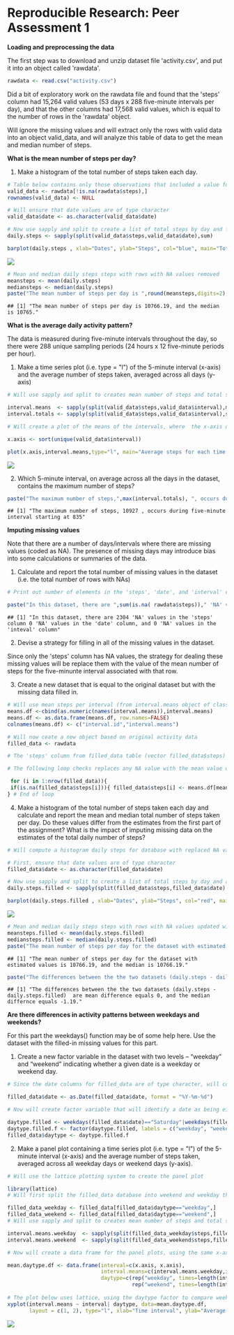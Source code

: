 # Reproducible Research: Peer Assessment 1


**Loading and preprocessing the data**

The first step was to download and unzip dataset file 'activity.csv', and put 
it into an object called 'rawdata'.


```r
rawdata <- read.csv("activity.csv")
```
Did a bit of exploratory work on the rawdata file and found that the 'steps' column had 15,264 valid values (53 days x 288 five-minute intervals per day), and that the other columns had 17,568 valid values, which is equal to the number of rows in the 'rawdata' object. 

Will ignore the missing values and will extract only the rows with valid data into an object valid_data, and will analyze this table of data to get the mean and median number of steps.

**What is the mean number of steps per day?**

1. Make a histogram of the total number of steps taken each day.


```r
# Table below contains only those observations that included a value for steps taken
valid_data <- rawdata[!is.na(rawdata$steps),]
rownames(valid_data) <- NULL

# Will ensure that date values are of type character
valid_data$date <- as.character(valid_data$date)

# Now use sapply and split to create a list of total steps by day and follow with a barplot.
daily.steps <- sapply(split(valid_data$steps,valid_data$date),sum)

barplot(daily.steps , xlab="Dates", ylab="Steps", col="blue", main="Total steps by day")
```

![](PA1_template_files/figure-html/unnamed-chunk-2-1.png) 


```r
# Mean and median daily steps steps with rows with NA values removed
meansteps <- mean(daily.steps)
mediansteps <- median(daily.steps)
paste("The mean number of steps per day is ",round(meansteps,digits=2), ", and the median is ",mediansteps,".",sep="")
```

```
## [1] "The mean number of steps per day is 10766.19, and the median is 10765."
```

**What is the average daily activity pattern?**

The data is measured during five-minute intervals throughout the day, so there were 288 unique sampling periods (24 hours x 12 five-minute periods per hour).

1. Make a time series plot (i.e. type = "l") of the 5-minute interval (x-axis) and the average number of steps taken, averaged across all days (y-axis)

```r
# Will use sapply and split to creates mean number of steps and total steps for each five-minute time interval.

interval.means  <- sapply(split(valid_data$steps,valid_data$interval),mean)
interval.totals <- sapply(split(valid_data$steps,valid_data$interval),sum)

# Will create a plot of the means of the intervals, where  the x-axis of five minute intervals are given by the unique values in valid_data$interval

x.axis <- sort(unique(valid_data$interval)) 

plot(x.axis,interval.means,type="l", main="Average steps for each time interval",xlab="Time interval",ylab="Average steps")
```

![](PA1_template_files/figure-html/unnamed-chunk-4-1.png) 

2. Which 5-minute interval, on average across all the days in the dataset, contains the maximum number of steps?

```r
paste("The maximum number of steps,",max(interval.totals), ", occurs during five-minute interval starting at",names(which.max(interval.totals)),sep=" ")
```

```
## [1] "The maximum number of steps, 10927 , occurs during five-minute interval starting at 835"
```

**Imputing missing values**

Note that there are a number of days/intervals where there are missing values (coded as NA). The presence of missing days may introduce bias into some calculations or summaries of the data.

1. Calculate and report the total number of missing values in the dataset (i.e. the total number of rows with NAs)


```r
# Print out number of elements in the 'steps', 'date', and 'interval' columns that have NA values

paste("In this dataset, there are ",sum(is.na( rawdata$steps))," 'NA' values in the 'steps' column ", sum(is.na(rawdata$date))," 'NA' values in the 'date' column, and ", sum(is.na( rawdata$interval))," 'NA' values in the 'inteval' column",sep="")
```

```
## [1] "In this dataset, there are 2304 'NA' values in the 'steps' column 0 'NA' values in the 'date' column, and 0 'NA' values in the 'inteval' column"
```

2. Devise a strategy for filling in all of the missing values in the dataset. 

Since only the 'steps' column has NA values, the strategy for dealing these missing values will be replace them with the value of the mean number of steps for the five-minunte interval associated with that row.

3. Create a new dataset that is equal to the original dataset but with the missing data filled in.


```r
# Will use mean steps per interval (from interval.means object of class 'by') created earlier to replace missing values. Will first create a data frame object means.df with time intervals and mean steps for each interval
means.df <-cbind(as.numeric(names(interval.means)),interval.means)
means.df <- as.data.frame(means.df, row.names=FALSE)
colnames(means.df) <- c("interval.id","interval.means")

# Will now ceate a new object based on original activity data
filled_data <- rawdata

# The 'steps' column from filled_data table (vector filled_data$steps) has  NA values that will be updated by the appropriate 'interval.means' value from the means.df table. 

# The following loop checks replaces any NA value with the mean value of the appropriate five-mintue interval (with a common interval value) from the means.df table

 for (i in 1:nrow(filled_data)){
 if(is.na(filled_data$steps[i])){ filled_data$steps[i] <- means.df[means.df$interval.id==filled_data$interval[i],2]}
} # End of loop
```


4. Make a histogram of the total number of steps taken each day and calculate and report the mean and median total number of steps taken per day. Do these values differ from the estimates from the first part of the assignment? What is the impact of imputing missing data on the estimates of the total daily number of steps?


```r
# Will compute a histogram daily steps for database with replaced NA values (filled_data)

# First, ensure that date values are of type character
filled_data$date <- as.character(filled_data$date)

# Now use sapply and split to create a list of total steps by day and a barplot
daily.steps.filled <- sapply(split(filled_data$steps,filled_data$date),sum)

barplot(daily.steps.filled , xlab="Dates", ylab="Steps", col="red", main="Total steps by day using estitmated NA data")
```

![](PA1_template_files/figure-html/unnamed-chunk-8-1.png) 

```r
# Mean and median daily steps steps with rows with NA values updated with mean number of steps for the associated time interval 
meansteps.filled <- mean(daily.steps.filled)
mediansteps.filled <- median(daily.steps.filled)
paste("The mean number of steps per day for the dataset with estimated values is ",round(meansteps.filled, digits=2), ", and the median is ", round(mediansteps.filled, digits=2),".",sep="")
```

```
## [1] "The mean number of steps per day for the dataset with estimated values is 10766.19, and the median is 10766.19."
```

```r
paste("The differences between the the two datasets (daily.steps - daily.steps.filled)  are mean difference equals ",round(meansteps-meansteps.filled, digits=2), ", and the median differnce equals ",round(mediansteps-mediansteps.filled, digits=2),".",sep="")
```

```
## [1] "The differences between the the two datasets (daily.steps - daily.steps.filled)  are mean difference equals 0, and the median differnce equals -1.19."
```

**Are there differences in activity patterns between weekdays and weekends?**

For this part the weekdays() function may be of some help here. Use the dataset with the filled-in missing values for this part.

1. Create a new factor variable in the dataset with two levels – “weekday” and “weekend” indicating whether a given date is a weekday or weekend day.


```r
# Since the date columns for filled_data are of type character, will convert to type 'Date' 

filled_data$date <- as.Date(filled_data$date, format = "%Y-%m-%d")

# Now will create factor variable that will identify a date as being either on the weekday or weekend, and will add that column of factors to the appropriate data frame

daytype.filled <- weekdays(filled_data$date)=="Saturday"|weekdays(filled_data$date)=="Sunday"
daytype.filled.f <- factor(daytype.filled, labels = c("weekday", "weekend"))
filled_data$daytype <- daytype.filled.f
```

2. Make a panel plot containing a time series plot (i.e. type = "l") of the 5-minute interval (x-axis) and the average number of steps taken, averaged across all weekday days or weekend days (y-axis). 


```r
# Will use the lattice plotting system to create the panel plot

library(lattice)
# Will first split the filled_data database into weekend and weekday then combine them into a singe data set

filled_data_weekday <- filled_data[filled_data$daytype=="weekday",]
filled_data_weekend <- filled_data[filled_data$daytype=="weekend",]
# Will use sapply and split to creates mean number of steps and total steps for each five-minute time interval

interval.means.weekday  <- sapply(split(filled_data_weekday$steps,filled_data_weekday$interval),mean)
interval.means.weekend  <- sapply(split(filled_data_weekend$steps,filled_data_weekend$interval),mean)

# Now will create a data frame for the panel plots, using the same x-axis (the 288 different interval times) as in the earlier plot that did not split the weekday and weekend data.

mean.daytype.df <- data.frame(interval=c(x.axis, x.axis),
                              interval.means=c(interval.means.weekday,interval.means.weekend),
                              daytype=c(rep("weekday", times=length(interval.means.weekday)),
                                        rep("weekend", times=length(interval.means.weekend))))
                   
# The plot below uses lattice, using the daytype factor to compare weekday and weekend data
xyplot(interval.means ~ interval| daytype, data=mean.daytype.df,  
       layout = c(1, 2), type="l", xlab="Time interval", ylab="Average steps")
```

![](PA1_template_files/figure-html/unnamed-chunk-10-1.png) 
